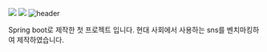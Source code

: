 ![](https://img.shields.io/badge/JavaScript-F7DF1E?style=for-the-badge&logo=JavaScript&logoColor=white)
![](https://img.shields.io/badge/Java-ED8B00?style=for-the-badge&logo=openjdk&logoColor=white)
![header](https://capsule-render.vercel.app/api?type=wave&color=auto&height=300&section=header&text=capsule%20render&fontSize=90)

Spring boot로 제작한 첫 프로젝트 입니다.
현대 사회에서 사용하는 sns를 벤치마킹하여 제작하였습니다.
